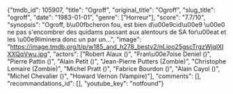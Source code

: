 {"tmdb_id": 105907, "title": "Ogroff", "original_title": "Ogroff", "slug_title": "ogroff", "date": "1983-01-01", "genre": ["Horreur"], "score": "7.7/10", "synopsis": "Ogroff, b\u00fbcheron fou, est bien d\u00e9cid\u00e9 \u00e0 ne pas s'encombrer des quidams passant aux alentours de SA for\u00eat et les \u00e9liminera donc un par un...", "image": "https://image.tmdb.org/t/p/w185_and_h278_bestv2/nLioo25gscTrgzWjqlXIXXQqVwu.jpg", "actors": ["Robert Alaux ()", "Fran\u00e7oise Deniel ()", "Pierre Pattin ()", "Alain Petit ()", "Jean-Pierre Putters (Zombie)", "Christophe Lemaire (Zombie)", "Michel Pratt ()", "Fabrice Bourdon ()", "Alain Cayol ()", "Michel Chevalier ()", "Howard Vernon (Vampire)"], "comments": [], "recommandations_id": [], "youtube_key": "notfound"}